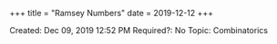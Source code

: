 +++
title = "Ramsey Numbers"
date = 2019-12-12
+++


Created: Dec 09, 2019 12:52 PM
Required?: No
Topic: Combinatorics
